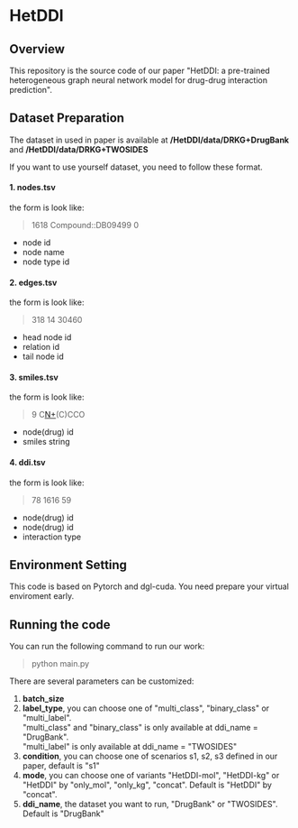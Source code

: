 # HetDDI

## Overview

This repository is the source code of our paper "HetDDI: a pre-trained heterogeneous graph neural network model for drug-drug interaction prediction".

## Dataset Preparation

The dataset in used in paper is available at **/HetDDI/data/DRKG+DrugBank** and **/HetDDI/data/DRKG+TWOSIDES**

If you want to use yourself dataset, you need to follow these format.

#### 1. nodes.tsv

the form is look like:

> 1618    Compound::DB09499  0

- node id    
- node name  
- node type id

#### 2. edges.tsv

the form is look like:

> 318	14	30460

- head node id    
- relation id
- tail node id

#### 3. smiles.tsv

the form is look like:

> 9   C[N+](C)(C)CCO

- node(drug) id
- smiles string

#### 4. ddi.tsv

the form is look like:

> 78  1616   59

- node(drug) id
- node(drug) id
- interaction type

## Environment Setting

This code is based on Pytorch and dgl-cuda. You need prepare your virtual enviroment early.

## Running the code

You can run the following command to run our work:

> python main.py

There are several parameters can be customized:

1. **batch_size**
2. **label_type**, you can choose one of "multi_class", "binary_class" or "multi_label". <br />"multi_class" and "binary_class" is only available at ddi_name = "DrugBank". <br />"multi_label" is only available at ddi_name = "TWOSIDES" 
3. **condition**, you can choose one of scenarios s1, s2, s3 defined in our paper, default is "s1"
4. **mode**, you can choose one of variants "HetDDI-mol", "HetDDI-kg" or "HetDDI" by "only_mol", "only_kg", "concat". Default is "HetDDI" by "concat".
5. **ddi_name**, the dataset you want to run, "DrugBank" or "TWOSIDES". Default is "DrugBank"
